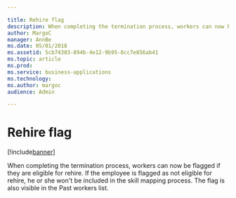 ```yaml
---

title: Rehire flag
description: When completing the termination process, workers can now be flagged if they are eligible for rehire.
author: MargoC
manager: AnnBe
ms.date: 05/01/2018
ms.assetid: 5cb74303-894b-4e12-9b95-8cc7e856ab41
ms.topic: article
ms.prod: 
ms.service: business-applications
ms.technology: 
ms.author: margoc
audience: Admin

---
```

#  Rehire flag




[!include[banner](../../includes/banner.md)]

When completing the termination process, workers can now be flagged if they are
eligible for rehire. If the employee is flagged as not eligible for rehire, he
or she won't be included in the skill mapping process. The flag is also visible
in the Past workers list.
